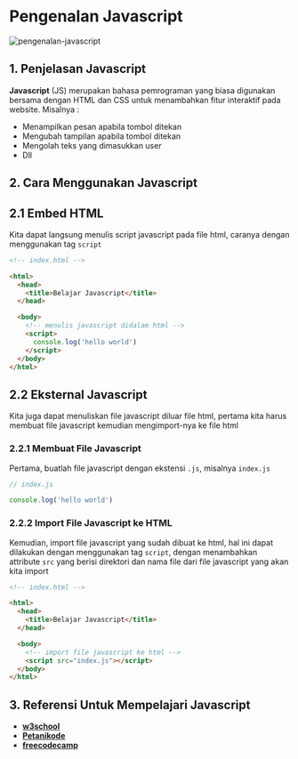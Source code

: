# Pengenalan Javascript

![pengenalan-javascript](pengenalan-javascript.gif)

## 1. Penjelasan Javascript

**Javascript** (JS) merupakan bahasa pemrograman yang biasa digunakan bersama dengan HTML dan CSS untuk menambahkan fitur interaktif pada website. Misalnya :

- Menampilkan pesan apabila tombol ditekan
- Mengubah tampilan apabila tombol ditekan
- Mengolah teks yang dimasukkan user
- Dll

## 2. Cara Menggunakan Javascript

## 2.1 Embed HTML

Kita dapat langsung menulis script javascript pada file html, caranya dengan menggunakan tag `script`

```html
<!-- index.html -->

<html>
  <head>
    <title>Belajar Javascript</title>
  </head>

  <body>
    <!-- menulis javascript didalam html -->
    <script>
      console.log('hello world')
    </script>
  </body>
</html>
```

## 2.2 Eksternal Javascript

Kita juga dapat menuliskan file javascript diluar file html, pertama kita harus membuat file javascript kemudian mengimport-nya ke file html

### 2.2.1 Membuat File Javascript

Pertama, buatlah file javascript dengan ekstensi `.js`, misalnya `index.js`

```javascript
// index.js

console.log('hello world')
```

### 2.2.2 Import File Javascript ke HTML

Kemudian, import file javascript yang sudah dibuat ke html, hal ini dapat dilakukan dengan menggunakan tag `script`, dengan menambahkan attribute `src` yang berisi direktori dan nama file dari file javascript yang akan kita import

```html
<!-- index.html -->

<html>
  <head>
    <title>Belajar Javascript</title>
  </head>

  <body>
    <!-- import file javascript ke html -->
    <script src="index.js"></script>
  </body>
</html>
```

## 3. Referensi Untuk Mempelajari Javascript

- [**w3school**](https://www.w3schools.com/js/default.asp)
- [**Petanikode**](https://www.petanikode.com/tutorial/javascript/)
- [**freecodecamp**](https://www.freecodecamp.org/challenges/comment-your-javascript-code)

